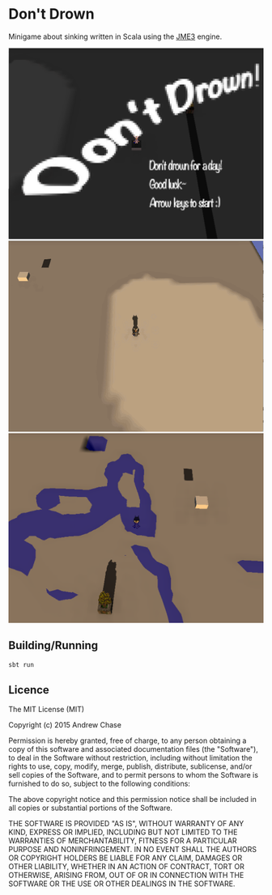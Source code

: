 # Don't Drown

Minigame about sinking written in Scala using the [JME3](http://jmonkeyengine.org/) engine.

![title card screenshot](screenshots/screenshot1.png)
![in action screenshot](screenshots/screenshot2.png)
![in action screenshot 2](screenshots/screenshot3.png)


## Building/Running

    sbt run

## Licence

The MIT License (MIT)

Copyright (c) 2015 Andrew Chase

Permission is hereby granted, free of charge, to any person obtaining a
copy of this software and associated documentation files (the
"Software"), to deal in the Software without restriction, including
without limitation the rights to use, copy, modify, merge, publish,
distribute, sublicense, and/or sell copies of the Software, and to
permit persons to whom the Software is furnished to do so, subject to
the following conditions:

The above copyright notice and this permission notice shall be included
in all copies or substantial portions of the Software.

THE SOFTWARE IS PROVIDED "AS IS", WITHOUT WARRANTY OF ANY KIND, EXPRESS
OR IMPLIED, INCLUDING BUT NOT LIMITED TO THE WARRANTIES OF
MERCHANTABILITY, FITNESS FOR A PARTICULAR PURPOSE AND NONINFRINGEMENT.
IN NO EVENT SHALL THE AUTHORS OR COPYRIGHT HOLDERS BE LIABLE FOR ANY
CLAIM, DAMAGES OR OTHER LIABILITY, WHETHER IN AN ACTION OF CONTRACT,
TORT OR OTHERWISE, ARISING FROM, OUT OF OR IN CONNECTION WITH THE
SOFTWARE OR THE USE OR OTHER DEALINGS IN THE SOFTWARE.
